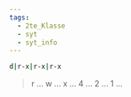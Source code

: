 ```yaml
---
tags:
  - 2te_Klasse
  - syt
  - syt_info
---
```

```sh
d|r-x|r-x|r-x
```


> r ...
> w ... 
> x ...
> 4 ... 
> 2 ... 
> 1 ...
